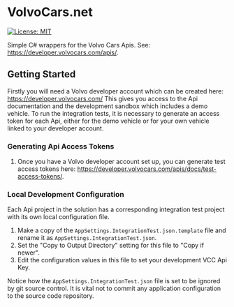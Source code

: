 # VolvoCars.net
[![License: MIT](https://img.shields.io/badge/License-MIT-yellow.svg)](https://opensource.org/licenses/MIT)

Simple C# wrappers for the Volvo Cars Apis. See: <https://developer.volvocars.com/apis/>.

## Getting Started

Firstly you will need a Volvo developer account which can be created here: <https://developer.volvocars.com/>
This gives you access to the Api documentation and the development sandbox which includes a demo vehicle.
To run the integration tests, it is necessary to generate an access token for each Api, either for the demo vehicle or for your own vehicle linked to your developer account.

### Generating Api Access Tokens

1. Once you have a Volvo developer account set up, you can generate test access tokens here: <https://developer.volvocars.com/apis/docs/test-access-tokens/>. 

### Local Development Configuration

Each Api project in the solution has a corresponding integration test project with its own local configuration file.

1. Make a copy of the `AppSettings.IntegrationTest.json.template` file and rename it as `AppSettings.IntegrationTest.json`.
1. Set the "Copy to Output Directory" setting for this file to "Copy if newer".
1. Edit the configuration values in this file to set your development VCC Api Key.

Notice how the `AppSettings.IntegrationTest.json` file is set to be ignored by git source control. It is vital not to commit any application configuration to the source code repository.